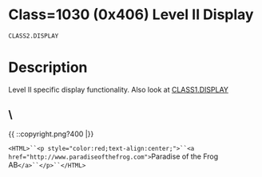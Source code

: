 # Class=1030 (0x406) Level II Display

    CLASS2.DISPLAY
    
#  Description 

Level II specific display functionality. Also look at [CLASS1.DISPLAY](http://www.vscp.org/docs/vscpspec/doku.php?id=class1.display) 

\\ 
----
{{  ::copyright.png?400  |}}

`<HTML>``<p style="color:red;text-align:center;">``<a href="http://www.paradiseofthefrog.com">`Paradise of the Frog AB`</a>``</p>``</HTML>`

